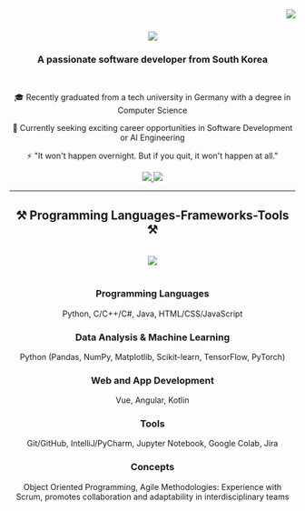 <img align="right" src="https://visitor-badge.laobi.icu/badge?page_id=dhk1212.dhk1212" />

<h1 align="center" style="position: relative;">
    <img src="https://via.placeholder.com/600x100/8a2be2/FFFFFF?text=Hello+👻+there!+I'm+Dahye+Kim!" style="animation: slide 3s linear infinite;">
</h1>

<style>
@keyframes slide {
  0% { transform: translateX(0); }
  50% { transform: translateX(20px); }
  100% { transform: translateX(0); }
}
</style>



<h3 align="center">A passionate software developer from South Korea </h3>

<br/>

<div align="center">

🎓 Recently graduated from a tech university in Germany with a degree in Computer Science

🔎 Currently seeking exciting career opportunities in Software Development or AI Engineering

⚡ "It won't happen overnight. But if you quit, it won't happen at all."

</div>
 
<div align="center"> 
  <a href="kdahye1212@gmail.com">
    <img src="https://img.shields.io/badge/Gmail-333333?style=for-the-badge&logo=gmail&logoColor=red" />
  </a>
  <a href="blank" target="_blank">
     <img src="https://img.shields.io/badge/Portfolio-FF5722?style=for-the-badge&logo=todoist&logoColor=white" target="_blank" /> <!-- sqlite, safari, google-chrome are other good icon options -->
  </a>
</div>

<hr/>

<h2 align="center">⚒️ Programming Languages-Frameworks-Tools ⚒️</h2>
<br/>
<div align="center">
    <img src="https://skillicons.dev/icons?i=python,java,html,css,javascript,pycharm,git" />
</div>

<br/>

<h3 align="center">Programming Languages</h3>
<p align="center">Python, C/C++/C#, Java, HTML/CSS/JavaScript</p>



<h3 align="center">Data Analysis & Machine Learning</h3>
<p align="center">Python (Pandas, NumPy, Matplotlib, Scikit-learn, TensorFlow, PyTorch)</p>

<h3 align="center">Web and App Development</h3>
<p align="center">Vue, Angular, Kotlin</p>

<h3 align="center">Tools</h3>
<p align="center">Git/GitHub, IntelliJ/PyCharm, Jupyter Notebook, Google Colab, Jira</p>

<h3 align="center">Concepts</h3>
<p align="center">Object Oriented Programming, Agile Methodologies: Experience with Scrum, promotes collaboration and adaptability in interdisciplinary teams</p>



